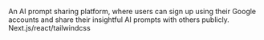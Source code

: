 An AI prompt sharing platform, where users can sign up using their Google accounts and share their insightful AI prompts with others publicly. Next.js/react/tailwindcss
